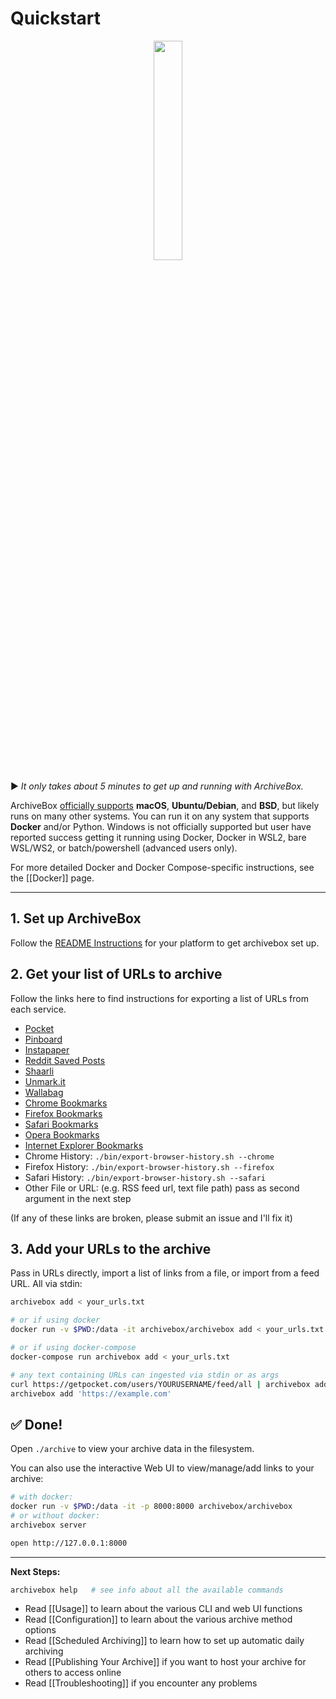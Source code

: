 # Quickstart

<div align="center">
<img src="https://i.imgur.com/ZbHpEf8.jpg" width="30%"/>
</div>

▶️ *It only takes about 5 minutes to get up and running with ArchiveBox.*

ArchiveBox [officially supports](https://github.com/ArchiveBox/ArchiveBox/wiki/Install#supported-systems) **macOS**, **Ubuntu/Debian**, and **BSD**, but likely runs on many other systems.  You can run it on any system that supports **Docker** and/or Python. Windows is not officially supported but user have reported success getting it running using Docker, Docker in WSL2, bare WSL/WS2, or batch/powershell (advanced users only).

For more detailed Docker and Docker Compose-specific instructions, see the [[Docker]] page.

---

## 1. Set up ArchiveBox

Follow the [README Instructions](https://github.com/ArchiveBox/ArchiveBox#quickstart) for your platform to get archivebox set up.

## 2. Get your list of URLs to archive

Follow the links here to find instructions for exporting a list of URLs from each service.

 - [Pocket](https://getpocket.com/export)
 - [Pinboard](https://pinboard.in/export/)
 - [Instapaper](https://www.instapaper.com/user/export)
 - [Reddit Saved Posts](https://github.com/csu/export-saved-reddit)
 - [Shaarli](https://shaarli.readthedocs.io/en/master/Usage/#importexport)
 - [Unmark.it](http://help.unmark.it/import-export)
 - [Wallabag](https://doc.wallabag.org/en/user/import/wallabagv2.html)
 - [Chrome Bookmarks](https://support.google.com/chrome/answer/96816?hl=en)
 - [Firefox Bookmarks](https://support.mozilla.org/en-US/kb/export-firefox-bookmarks-to-backup-or-transfer)
 - [Safari Bookmarks](http://i.imgur.com/AtcvUZA.png)
 - [Opera Bookmarks](http://help.opera.com/Windows/12.10/en/importexport.html)
 - [Internet Explorer Bookmarks](https://support.microsoft.com/en-us/help/211089/how-to-import-and-export-the-internet-explorer-favorites-folder-to-a-32-bit-version-of-windows)
 - Chrome History: `./bin/export-browser-history.sh --chrome`
 - Firefox History: `./bin/export-browser-history.sh --firefox`
 - Safari History: `./bin/export-browser-history.sh --safari`
 - Other File or URL: (e.g. RSS feed url, text file path) pass as second argument in the next step

 (If any of these links are broken, please submit an issue and I'll fix it)

## 3. Add your URLs to the archive

Pass in URLs directly, import a list of links from a file, or import from a feed URL. All via stdin:
```bash
archivebox add < your_urls.txt

# or if using docker
docker run -v $PWD:/data -it archivebox/archivebox add < your_urls.txt

# or if using docker-compose
docker-compose run archivebox add < your_urls.txt

# any text containing URLs can ingested via stdin or as args
curl https://getpocket.com/users/YOURUSERNAME/feed/all | archivebox add
archivebox add 'https://example.com'
```

## ✅ Done!

Open `./archive` to view your archive data in the filesystem.

You can also use the interactive Web UI to view/manage/add links to your archive:
```bash
# with docker:
docker run -v $PWD:/data -it -p 8000:8000 archivebox/archivebox
# or without docker:
archivebox server

open http://127.0.0.1:8000
```

---

**Next Steps:**

```bash
archivebox help   # see info about all the available commands
```

 - Read [[Usage]] to learn about the various CLI and web UI functions
 - Read [[Configuration]] to learn about the various archive method options
 - Read [[Scheduled Archiving]] to learn how to set up automatic daily archiving
 - Read [[Publishing Your Archive]] if you want to host your archive for others to access online
 - Read [[Troubleshooting]] if you encounter any problems
